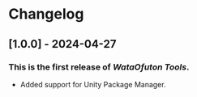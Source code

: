 # Changelog

## [1.0.0] - 2024-04-27
### This is the first release of *WataOfuton Tools*.
- Added support for Unity Package Manager.

<!-- sample
## [1.2.0] - 2021-01-03
### Changes
- Add Aura sample (SampleData001). 

## [1.1.0] - 2021-01-03
### Changes
- Organizing old VFX Samples (SampleData001). 
- Adding aura VFX (SampleData002_Aura).

## [1.0.3] - 2021-01-03
### Changes
- Removing shaders from Sample directory completely. 

## [1.0.2] - 2021-01-03
### Changes
- Removing shaders from Sample directory.

## [1.0.1] - 2021-01-03
### Changes
- Added samples for Unity Package Manager.

## [1.0.0] - 2021-01-03
### This is the first release of *Unity Package vfx-toolbox*.
- Added support for Unity Package Manager.
-->